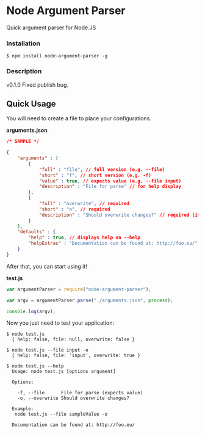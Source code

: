 # Node Argument Parser
Quick argument parser for Node.JS

### Installation

```shell
$ npm install node-argument-parser -g
```

### Description

v0.1.0
Fixed publish bug.

## Quick Usage

You will need to create a file to place your configurations.

**arguments.json**
```json
/* SAMPLE */

{
	"arguments" : [
		{
			"full" : "file", // full version (e.g. --file)
			"short" : "f", // short version (e.g. -f)
			"value" : true, // expects value (e.g. --file input)
			"description" : "File for parse" // for help display
		},
		{
			"full" : "overwrite", // required
			"short" : "o", // required
			"description" : "Should overwrite changes?" // required (if has help)
		}
	],
	"defaults" : {
		"help" : true, // displays help on --help
		"helpExtras" : "Documentation can be found at: http://foo.eu/" // extras (optional)
	}
}
```

After that, you can start using it!

**test.js**
```javascript
var argumentParser = require("node-argument-parser");

var argv = argumentParser.parse("./arguments.json", process);

console.log(argv);
```

Now you just need to test your application:
```shell
$ node test.js
  { help: false, file: null, overwrite: false }

$ node test.js --file input -o
  { help: false, file: 'input', overwrite: true }

$ node test.js --help
  Usage: node test.js [options argument]

  Options:

    -f, --file		File for parse (expects value)
    -o, --overwrite	Should overwrite changes?

  Example:
   node test.js --file sampleValue -o 

  Documentation can be found at: http://foo.eu/
```
